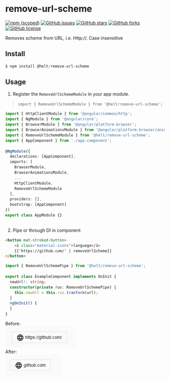 # remove-url-scheme

[![npm (scoped)](https://img.shields.io/npm/v/@helt/remove-url-scheme.svg)](https://www.npmjs.com/package/@helt)
[![GitHub issues](https://img.shields.io/github/issues/vhking/remove-url-scheme)](https://github.com/vhking/remove-url-scheme/issues)
[![GitHub stars](https://img.shields.io/github/stars/vhking/remove-url-scheme)](https://github.com/vhking/remove-url-scheme/stargazers)
[![GitHub forks](https://img.shields.io/github/forks/vhking/remove-url-scheme)](https://github.com/vhking/remove-url-scheme/network)
[![GitHub license](https://img.shields.io/github/license/vhking/remove-url-scheme)](https://github.com/vhking/remove-url-scheme/blob/master/LICENSE)

Removes scheme from URL, i.e. Http://. Case insensitive


## Install

```powershell
$ npm install @helt/remove-url-scheme
```

## Usage

1) Register the `RemoveUrlSchemeModule` in your app module.
 > `import { RemoveUrlSchemeModule } from '@helt/remove-url-scheme';`

```typescript
import { HttpClientModule } from '@angular/common/http';
import { NgModule } from '@angular/core';
import { BrowserModule } from '@angular/platform-browser';
import { BrowserAnimationsModule } from '@angular/platform-browser/animations';
import { RemoveUrlSchemeModule } from '@helt/remove-url-scheme';
import { AppComponent } from './app.component';

@NgModule({
  declarations: [AppComponent],
  imports: [
    BrowserModule,
    BrowserAnimationsModule,
    ...
    HttpClientModule,
    RemoveUrlSchemeModule
  ],
  providers: [],
  bootstrap: [AppComponent]
})
export class AppModule {}
 
```

2) Pipe or through DI in component
```html
<button mat-stroked-button>
    <i class="material-icons">language</i>
    {{'https://github.com/' | removeUrlScheme}}
</button>

```


```typescript
import { RemoveUrlSchemePipe } from '@helt/remove-url-scheme';

export class ExampleComponent implements OnInit {
  newUrl!: string;
  constructor(private rus: RemoveUrlSchemePipe) {
    this.newUrl = this.rus.tranform(url);
  }
  ngOnInit() {
  }
}

```

Before: </br>
![Before](./img/before.PNG) </br>
After: </br>
![After](./img/after.PNG)

